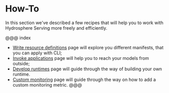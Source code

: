 # How-To 

In this section we've described a few recipes that will help you to work 
with Hydrosphere Serving more freely and efficiently.

@@@ index
* [Write resource definitions](write-resource-definitions.md) page will 
explore you different manifests, that you can apply with CLI;
* [Invoke applications](invoke-applications.md) page will help you to reach 
your models from outside;
* [Develop runtimes](develop-runtimes.md) page will guide through the way 
of building your own runtime. 
* [Custom monitoring](custom-monitoring.md) page will guide through the way 
on how to add a custom monitoring metric. 
@@@

